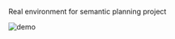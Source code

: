 Real environment for semantic planning project

![demo](https://github.com/fxia22/realenv/blob/full_environment2/example.gif)
